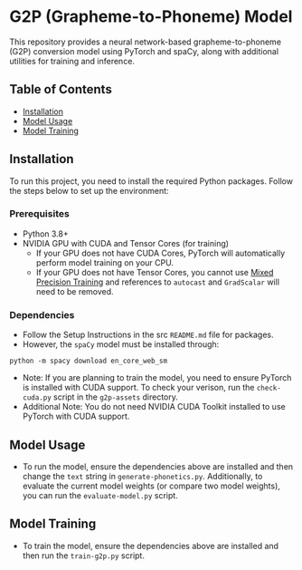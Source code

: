 # G2P (Grapheme-to-Phoneme) Model

This repository provides a neural network-based grapheme-to-phoneme (G2P) conversion model using PyTorch and spaCy, along with additional utilities for training and inference.

## Table of Contents

- [Installation](#installation)
- [Model Usage](#setup)
- [Model Training](#checking-pytorch-with-cuda)

## Installation

To run this project, you need to install the required Python packages. Follow the steps below to set up the environment:

### Prerequisites

- Python 3.8+
- NVIDIA GPU with CUDA and Tensor Cores (for training)
  - If your GPU does not have CUDA Cores, PyTorch will automatically perform model training on your CPU.
  - If your GPU does not have Tensor Cores, you cannot use [Mixed Precision Training](https://docs.nvidia.com/deeplearning/performance/mixed-precision-training/index.html) and references to `autocast` and `GradScalar` will need to be removed.

### Dependencies

- Follow the Setup Instructions in the src `README.md` file for packages.
- However, the `spaCy` model must be installed through:

```
python -m spacy download en_core_web_sm
```

- Note: If you are planning to train the model, you need to ensure PyTorch is installed with CUDA support. To check your verison, run the `check-cuda.py` script in the `g2p-assets` directory.
- Additional Note: You do not need NVIDIA CUDA Toolkit installed to use PyTorch with CUDA support.

## Model Usage

- To run the model, ensure the dependencies above are installed and then change the `text` string in `generate-phonetics.py`. Additionally, to evaluate the current model weights (or compare two model weights), you can run the `evaluate-model.py` script.

## Model Training

- To train the model, ensure the dependencies above are installed and then run the `train-g2p.py` script.

